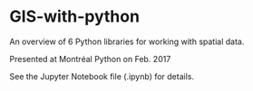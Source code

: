 # GIS-with-python
An overview of 6 Python libraries for working with spatial data.

Presented at Montréal Python on Feb. 2017

See the Jupyter Notebook file (.ipynb) for details.
